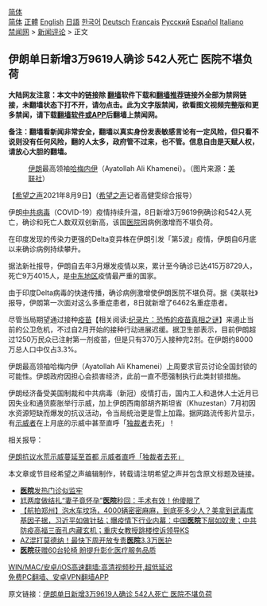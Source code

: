  <!-- 面包屑导航 --> <div class="breadcrumb"><!-- GTranslate: https://gtranslate.io/ -->  <div class="switcher notranslate">  <div class="selected">  <a href="#" onclick="return false;"> 简体</a>  </div>  <div class="option">  <a href="https://www.bannedbook.org" onclick="doGTranslate('zh-CN|zh-CN');jQuery('div.switcher div.selected a').html(jQuery(this).html());return false;" title="简体中文" class="nturl selected"> 简体</a>  <a href="https://www.bannedbook.org/zh-tw/" onclick="doGTranslate('zh-CN|zh-TW');jQuery('div.switcher div.selected a').html(jQuery(this).html());return false;" title="繁體中文" class="nturl"> 正體</a>  <a href="https://www.bannedbook.org/en/" onclick="doGTranslate('zh-CN|en');jQuery('div.switcher div.selected a').html(jQuery(this).html());return false;" title="English" class="nturl"> English</a>  <a href="https://www.bannedbook.org/ja/" onclick="doGTranslate('zh-CN|ja');jQuery('div.switcher div.selected a').html(jQuery(this).html());return false;" title="日本語" class="nturl"> 日語</a>  <a href="https://www.bannedbook.org/ko/" onclick="doGTranslate('zh-CN|ko');jQuery('div.switcher div.selected a').html(jQuery(this).html());return false;" title="한국어" class="nturl"> 한국어</a>  <a href="https://www.bannedbook.org/de/" onclick="doGTranslate('zh-CN|de');jQuery('div.switcher div.selected a').html(jQuery(this).html());return false;" title="Deutsch" class="nturl"> Deutsch</a>  <a href="https://www.bannedbook.org/fr/" onclick="doGTranslate('zh-CN|fr');jQuery('div.switcher div.selected a').html(jQuery(this).html());return false;" title="Français" class="nturl"> Français</a>  <a href="https://www.bannedbook.org/ru/" onclick="doGTranslate('zh-CN|ru');jQuery('div.switcher div.selected a').html(jQuery(this).html());return false;" title="Русский" class="nturl"> Русский</a>  <a href="https://www.bannedbook.org/es/" onclick="doGTranslate('zh-CN|es');jQuery('div.switcher div.selected a').html(jQuery(this).html());return false;" title="Español" class="nturl"> Español</a>  <a href="https://www.bannedbook.org/it/" onclick="doGTranslate('zh-CN|it');jQuery('div.switcher div.selected a').html(jQuery(this).html());return false;" title="Italiano" class="nturl"> Italiano</a>  </div>  </div>      <div class='breadcrumb-sub'><!-- Breadcrumb NavXT 6.3.0 --> <a href="https://www.bannedbook.org/" class="home">禁闻网</a> &gt; <a href="https://www.bannedbook.org/bnews/comments/" class="category">新闻评论</a> &gt; 正文</div></div><h2>伊朗单日新增3万9619人确诊 542人死亡 医院不堪负荷</h2> <p class="notice"><b>大陆网友注意：本文中的链接除 <a href="https://github.com/bannedbook/fanqiang" >翻墙</a>软件下载和<a href="https://github.com/killgcd/justmysocks/blob/master/README.md">翻墙推荐</a>链接外全部为禁网链接，未翻墙状态下打不开，请勿点击。此为文字版禁闻，欲看图文视频完整版和更多禁闻，请下载<a href="https://github.com/bannedbook/fanqiang">翻墙软件或APP</a>后翻墙上禁闻网。</p><p>备注：翻墙看新闻非常安全，翻墙以真实身份发表敏感言论有一定风险，但只看不说则没有任何风险，翻的人太多，政府管不过来，也不管。信息自由是天赋人权，请放心大胆的翻墙。</b></p>  <div class="entry"> <figure><figcaption><a href="https://www.bannedbook.org/bnews/tag/%e4%bc%8a%e6%9c%97/" class="st_tag internal_tag" rel="tag" title="标签 伊朗 下的日志">伊朗</a>最高领袖<a href="https://www.bannedbook.org/bnews/tag/%E5%93%88%E6%A2%85%E5%86%85%E4%BC%8A/" class="st_tag internal_tag" rel="tag" title="标签 哈梅内伊 下的日志">哈梅内伊</a>（Ayatollah Ali Khamenei）。（图片来源：<a href="https://www.bannedbook.org/bnews/tag/%E7%BE%8E%E8%81%94%E7%A4%BE/" class="st_tag internal_tag" rel="tag" title="标签 美联社 下的日志">美联社</a>）</figcaption></figure> <p>【<span class='wp_keywordlink_affiliate'><a href="https://www.soundofhope.org" title="希望之声" target="_blank">希望之声</a></span>2021年8月9日】（<a href="https://www.bannedbook.org/bnews/tag/%e5%b8%8c%e6%9c%9b%e4%b9%8b%e5%a3%b0/" class="st_tag internal_tag" rel="tag" title="标签 希望之声 下的日志">希望之声</a>记者高健雯综合报导）</p> <p>伊朗<a href="https://www.bannedbook.org/bnews/tag/%e4%b8%ad%e5%85%b1%e7%97%85%e6%af%92/" class="st_tag internal_tag" rel="tag" title="标签 中共病毒 下的日志">中共病毒</a>（COVID-19）疫情持续升温，8日新增3万9619例确诊和542人死亡，确诊和死亡人数双双创新高，该国<a href="https://www.bannedbook.org/bnews/tag/%E5%8C%BB%E9%99%A2/" class="st_tag internal_tag" rel="tag" title="标签 医院 下的日志">医院</a>因病例激增而不堪负荷。</p> <p>在印度发现的传染力更强的Delta变异株在伊朗引发「第5波」疫情，伊朗自6月底以来确诊病例持续攀升。</p>  <p>据法新社报导，伊朗自去年3月爆发疫情以来，累计至今确诊已达415万8729人，死亡9万4015人，是<a href="https://www.bannedbook.org/bnews/tag/%E4%B8%AD%E4%B8%9C%E5%9C%B0%E5%8C%BA/" class="st_tag internal_tag" rel="tag" title="标签 中东地区 下的日志">中东地区</a>疫情最严重的国家。</p> <p>由于印度Delta病毒的快速传播，确诊病例激增使伊朗医院不堪负荷。据《美联社》报导，伊朗第一次面对这么多重症患者，8日就新增了6462名重症患者。</p> <p>尽管当局期望通过接种<span class='wp_keywordlink'><a href="https://www.bannedbook.org/bnews/tculture/20160630/551027.html" title="疫苗" target="_blank">疫苗</a></span>【相关阅读:<a href='https://www.bannedbook.org/bnews/topimagenews/20180408/925060.html' target='_blank'>纪录片：恐怖的疫苗真相之谜</a>】来遏止当前的公卫危机，不过自2月开始的接种行动进展迟缓。据卫生部表示，目前伊朗超过1250万民众已注射第一剂疫苗，但是只有370万人接种完2剂。在伊朗约8000万总人口中仅占3.3%。</p>  <p>伊朗最高领袖哈梅内伊（Ayatollah Ali Khamenei）上周要求官员讨论全国封锁的可能性。伊朗政府因担心会损害经济，此前一直不愿强制执行此类封锁措施。</p> <p>伊朗经济备受美国制裁和中共病毒（新冠）疫情打击，国内工人和退休人士近月已因失业和通货膨胀举行示威，加上伊朗西南部胡齐斯坦省（Khuzestan）7月初因水资源短缺而爆发的抗议活动，令当局统治更是雪上加霜。据网路流传影片显示，有<a href="https://www.bannedbook.org/bnews/tag/%E7%A4%BA%E5%A8%81%E8%80%85/" class="st_tag internal_tag" rel="tag" title="标签 示威者 下的日志">示威者</a>在上月底的示威中甚至直呼「<a href="https://www.bannedbook.org/bnews/tag/%e7%8b%ac%e8%a3%81%e8%80%85/" class="st_tag internal_tag" rel="tag" title="标签 独裁者 下的日志">独裁者</a>去死」！</p> <p>相关报导：</p>  <p><a href="https://www.soundofhope.org/post/529538">伊朗抗议水荒示威蔓延至首都 示威者直呼「独裁者去死」</a></p> <p>本文章或节目经希望之声编辑制作，转载请注明希望之声并包含原文标题及链接。 </p> <ul class='op-related-articles' title='相关阅读'> <li><a href='https://www.bannedbook.org/bnews/bannedvideo/20210809/1603019.html' target='_blank'><b>医院</b>发热门诊似监牢</a></li> <li><a href='https://www.bannedbook.org/bnews/cbnews/20210809/1602871.html' target='_blank'>尪两度做结扎“妻子竟怀孕”<b>医院</b>秒回：手术有效！他傻眼了</a></li> <li><a href='https://www.bannedbook.org/bnews/bannedvideo/20210809/1602837.html' target='_blank'>【航拍郑州】泡水车坟场，4000辆密密麻麻，到底死多少人？美拿到武毒库基因子据，习近平如做针毡；曝疫情下行业内幕：中国<b>医院</b>下层如奴隶；中共防疫高福三面孔内藏玄机；重庆女教授跳楼控诉领导KS</a></li> <li><a href='https://www.bannedbook.org/bnews/taiwannews/20210808/1602236.html' target='_blank'>AZ混打莫德纳！最快下周开放专责<b>医院</b>3.3万医护</a></li> <li><a href='https://www.bannedbook.org/bnews/taiwannews/20210806/1601271.html' target='_blank'><b>医院</b>获赠60台轮椅 盼提升彰化医疗服务品质</a></li> </ul> <p class="texttj"> <a href="https://github.com/bannedbook/fanqiang/wiki/V2ray%E6%9C%BA%E5%9C%BA" target="_blank">WIN/MAC/安卓/iOS高速翻墙:高清视频秒开,超低延迟</a><br/> <a href="https://github.com/bannedbook/fanqiang/wiki/%E7%A6%81%E9%97%BB%E7%BD%91%E5%AE%89%E5%8D%93%E7%BF%BB%E5%A2%99%E6%96%B0%E9%97%BBAPP" target="_blank">免费PC翻墙、安卓VPN翻墙APP</a></p> <p>原文链接：<a class="src_link"  href="https://www.soundofhope.org/post/533702" target="_blank">伊朗单日新增3万9619人确诊 542人死亡 医院不堪负荷</a></p><a name='sharetosocial'></a>  <div style="margin-bottom:5px;padding-bottom:5px;clear:both"> <div id="archive-pix-1" class="banner-ads"> <!-- AuctionX Display platform tag START --> <div id="26318x728x90x621x_ADSLOT2" clicktrack="%%CLICK_URL_ESC%%"></div> <!-- AuctionX Display platform tag END --> </div> <div id="archive-pix-2" class="banner-ads"> <!-- AuctionX Display platform tag START --> <div id="26315x300x250x621x_ADSLOT2" clicktrack="%%CLICK_URL_ESC%%"></div> <!-- AuctionX Display platform tag END --> </div> </div>  <div id="archive-pix-1" class="banner-ads"> <!-- AuctionX Display platform tag START --> <div id="26318x728x90x621x_ADSLOT3" clicktrack="%%CLICK_URL_ESC%%"></div> <!-- AuctionX Display platform tag END --> </div> </div><!--END ENTRY--> 